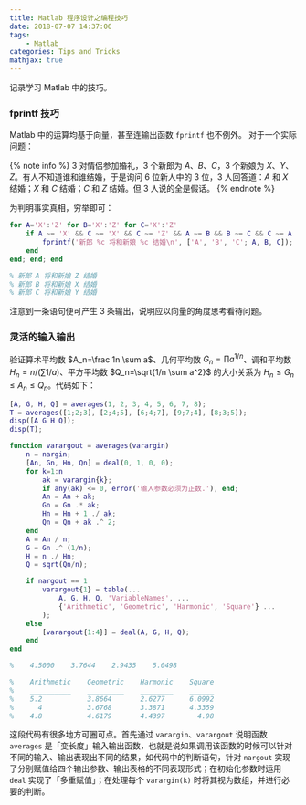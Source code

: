 ```yaml
---
title: Matlab 程序设计之编程技巧
date: 2018-07-07 14:37:06
tags:
    - Matlab
categories: Tips and Tricks
mathjax: true
---
```


记录学习 Matlab 中的技巧。

<!-- more -->

### fprintf 技巧

Matlab 中的运算均基于向量，甚至连输出函数 `fprintf` 也不例外。
对于一个实际问题：

{% note info %}
$3$ 对情侣参加婚礼，$3$ 个新郎为 $A$、$B$、$C$，$3$ 个新娘为 $X$、$Y$、$Z$。有人不知道谁和谁结婚，于是询问 $6$ 位新人中的 $3$ 位，$3$ 人回答道：$A$ 和 $X$ 结婚；$X$ 和 $C$ 结婚；$C$ 和 $Z$ 结婚。但 $3$ 人说的全是假话。
{% endnote %}

为判明事实真相，穷举即可：

```matlab
for A='X':'Z' for B='X':'Z' for C='X':'Z'
    if A ~= 'X' && C ~= 'X' && C ~= 'Z' && A ~= B && B ~= C && C ~= A
        fprintf('新郎 %c 将和新娘 %c 结婚\n', ['A', 'B', 'C'; A, B, C]);
    end
end; end; end

% 新郎 A 将和新娘 Z 结婚
% 新郎 B 将和新娘 X 结婚
% 新郎 C 将和新娘 Y 结婚
```

注意到一条语句便可产生 $3$ 条输出，说明应以向量的角度思考看待问题。

### 灵活的输入输出

验证算术平均数 $A_n=\frac 1n \sum a$、几何平均数 $G_n=\prod a^{1/n}$、调和平均数 $H_n=n/(\sum 1/a)$、平方平均数 $Q_n=\sqrt{1/n \sum a^2}$ 的大小关系为 $H_n \leqslant G_n \leqslant A_n \leqslant Q_n$。代码如下：

```matlab
[A, G, H, Q] = averages(1, 2, 3, 4, 5, 6, 7, 8);
T = averages([1;2;3], [2;4;5], [6;4;7], [9;7;4], [8;3;5]);
disp([A G H Q]);
disp(T);

function varargout = averages(varargin)
    n = nargin;
    [An, Gn, Hn, Qn] = deal(0, 1, 0, 0);
    for k=1:n
        ak = varargin{k};
        if any(ak) <= 0, error('输入参数必须为正数.'), end;
        An = An + ak;
        Gn = Gn .* ak;
        Hn = Hn + 1 ./ ak;
        Qn = Qn + ak .^ 2;
    end
    A = An / n;
    G = Gn .^ (1/n);
    H = n ./ Hn;
    Q = sqrt(Qn/n);

    if nargout == 1
        varargout{1} = table(...
            A, G, H, Q, 'VariableNames', ...
            {'Arithmetic', 'Geometric', 'Harmonic', 'Square'} ...
        );
    else
        [varargout{1:4}] = deal(A, G, H, Q);
    end
end

%    4.5000    3.7644    2.9435    5.0498

%    Arithmetic    Geometric    Harmonic    Square
%    __________    _________    ________    ______
%    5.2           3.8664       2.6277      6.0992
%      4           3.6768       3.3871      4.3359
%    4.8           4.6179       4.4397        4.98
```

这段代码有很多地方可圈可点。首先通过 `varargin`、`varargout` 说明函数 `averages` 是「变长度」输入输出函数，也就是说如果调用该函数的时候可以针对不同的输入、输出表现出不同的结果，如代码中的判断语句，针对 `nargout` 实现了分别赋值给四个输出参数、输出表格的不同表现形式；在初始化参数时运用 `deal` 实现了「多重赋值」；在处理每个 `varargin(k)` 时将其视为数组，并进行必要的判断。
